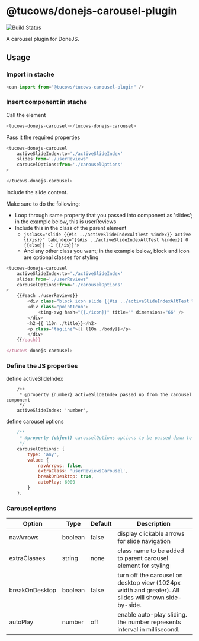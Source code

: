 # @tucows/donejs-carousel-plugin

[![Build Status](https://travis-ci.org/tucows/donejs-carousel-plugin.svg?branch=master)](https://travis-ci.org/tucows/donejs-carousel-plugin)

A carousel plugin for DoneJS.

## Usage

### Import in stache

```js
<can-import from="@tucows/tucows-carousel-plugin" />
```

### Insert component in stache 

Call the element

```js
<tucows-donejs-carousel></tucows-donejs-carousel>
```

Pass it the required properties

```js
<tucows-donejs-carousel
    activeSlideIndex:to='./activeSlideIndex'
    slides:from='./userReviews'
    carouselOptions:from='./carouselOptions'
>

</tucows-donejs-carousel>
```

Include the slide content. 

Make sure to do the following:

* Loop through same property that you passed into component as 'slides'; in the example below, this is userReviews
* Include this in the class of the parent element
    * ```jsclass="slide {{#is ../activeSlideIndexAltTest %index}} active {{/is}}" tabindex="{{#is ../activeSlideIndexAltTest %index}} 0 {{else}} -1 {{/is}}">```
    * And any other class you want; in the example below, block and icon are optional classes for styling

```js
<tucows-donejs-carousel
    activeSlideIndex:to='./activeSlideIndex'
    slides:from='./userReviews'
    carouselOptions:from='./carouselOptions'
>
    {{#each ./userReviews}}
        <div class="block icon slide {{#is ../activeSlideIndexAltTest %index}} active {{/is}}" tabindex="{{#is ../activeSlideIndexAltTest %index}} 0 {{else}} -1 {{/is}}">
        <div class="pointIcon">
            <ting-svg hash="{{./icon}}" title="" dimensions="66" />
        </div>
        <h2>{{ l10n ./title}}</h2>
        <p class="tagline">{{ l10n ./body}}</p>
        </div>
    {{/each}}

</tucows-donejs-carousel>
```

### Define the JS properties 

define activeSlideIndex

```Js 
    /**
	 * @property {number} activeSlideIndex passed up from the carousel component
	 */
	activeSlideIndex: 'number',
```

define carousel options 

```js
    /**
	 * @property {object} carouselOptions options to be passed down to carousel component
	 */
	carouselOptions: {
		type: 'any',
		value: {
			navArrows: false,
			extraClass: 'userReviewsCarousel',
            breakOnDesktop: true,
            autoPlay: 6000
		}
	},
```

 ### Carousel options

Option | Type | Default | Description
------ | ---- | ------- | -----------
navArrows | boolean | false | display clickable arrows for slide navigation
extraClasses | string | none | class name to be added to parent carousel element for styling
breakOnDesktop | boolean | false |  turn off the carousel on desktop view (1024px width and greater). All slides will shown side-by-side.
autoPlay | number | off | enable auto-play sliding. the number represents interval in millisecond.

